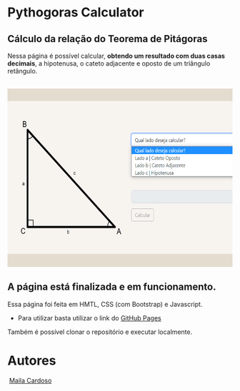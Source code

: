 # Pythogoras Calculator

## Cálculo da relação do Teorema de Pitágoras
<p> Nessa página é possível calcular, <b>obtendo um resultado com duas casas decimais</b>, a hipotenusa, o cateto adjacente e oposto de um triângulo retângulo. </p>
</br>
<img src="/assets/exemplo.png" alt="" height="400">
</br>

## A página está finalizada e em funcionamento.
Essa página foi feita em HMTL, CSS (com Bootstrap) e Javascript.
- Para utilizar basta utilizar o link do <a href="https://mailacss.github.io">GitHub Pages</a>

Também é possível clonar o repositório e executar localmente.
 
 # Autores
 <img src="https://avatars.githubusercontent.com/u/73539084?v=4" alt="" width=115> 
 <a href="https://github.com/mailacss">Maila Cardoso</a>

